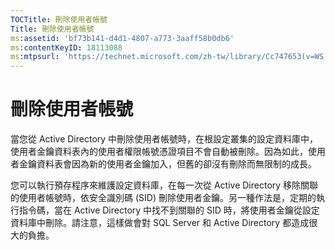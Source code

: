 ```yaml
---
TOCTitle: 刪除使用者帳號
Title: 刪除使用者帳號
ms:assetid: 'bf73b141-d4d1-4807-a773-3aaff58b0db6'
ms:contentKeyID: 18113088
ms:mtpsurl: 'https://technet.microsoft.com/zh-tw/library/Cc747653(v=WS.10)'
---
```


刪除使用者帳號
==============

當您從 Active Directory 中刪除使用者帳號時，在根設定叢集的設定資料庫中，使用者金鑰資料表內的使用者權限帳號憑證項目不會自動被刪除。因為如此，使用者金鑰資料表會因為新的使用者金鑰加入，但舊的卻沒有刪除而無限制的成長。

您可以執行預存程序來維護設定資料庫，在每一次從 Active Directory 移除關聯的使用者帳號時，依安全識別碼 (SID) 刪除使用者金鑰。另一種作法是，定期的執行指令碼，當在 Active Directory 中找不到關聯的 SID 時，將使用者金鑰從設定資料庫中刪除。請注意，這樣做會對 SQL Server 和 Active Directory 都造成很大的負擔。
